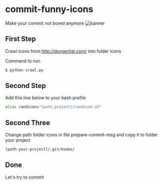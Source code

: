 # commit-funny-icons
Make your commit not bored anymore 
![banner](https://drive.google.com/thumbnail?id=0BxyS1tY8WacOMDB3WkNITTZkT0k&authuser=0&v=1471927057552&sz=w2560-h1406)

## First Step
Crawl icons from http://dongerlist.com/ into folder icons

Command to run: 
```bash
$ python crawl.py
```

## Second Step
Add this line below to your bash profile

```bash
alias randicon="(path_project)/randicon.sh"
```

## Second Three
Change path folder icons in file prepare-commit-msg and copy it to folder your project 

```bash
[path-your-project]/.git/hooks/
```

## Done
Let's try to commit 

